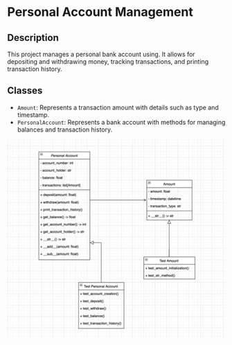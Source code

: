 # Personal Account Management 

## Description
This project manages a personal bank account using. It allows for depositing and withdrawing money, tracking transactions, and printing transaction history.

## Classes
- `Amount`: Represents a transaction amount with details such as type and timestamp.
- `PersonalAccount`: Represents a bank account with methods for managing balances and transaction history.
  
![Alt Text](https://github.com/vhenewer/Personal-account/blob/main/uml_diagram.png)
